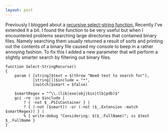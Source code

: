 ```yaml
---
layout: post
---
```

Previously I blogged about a [recursive select-string function.](http://blogs.msdn.com/jaredpar/archive/2007/10/08/select-stringrecurse.aspx)  Recently I've extended it a bit.  I found the function to be very useful but when I encountered problems searching large directories that contained binary files.  Namely searching them usually returned a result of sorts and printing out the contents of a binary file caused my console to beep in a rather annoying fashion.  To fix this I added a new parameter that will perform a slightly smarter search by filtering out binary files.

    function Select-StringRecurse()  
    {  
        param ( [string]$text = $(throw "Need text to search for"),  
                [string[]]$include = "*",  
                [switch]$smart = $false) 

        $smartRegex = "^\\.(lib|exe|obj|bin|tlb|pdb)$"  
        gci -re -in $include |   
            ? { -not $_.PSIsContainer } |   
            ? { (-not ($smart)) -or (-not ($_.Extension -match $smartRegex)) } |  
            % { write-debug "Considering: $($_.FullName)"; ss $text $_.FullName }  
    }  

